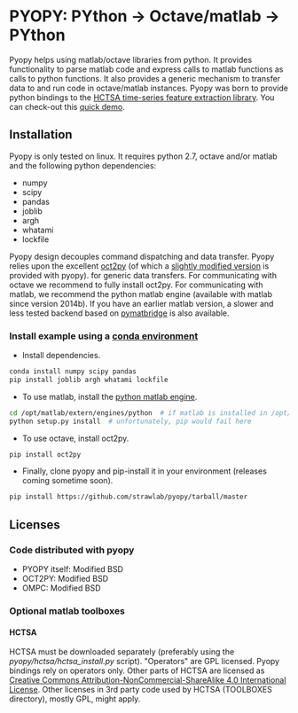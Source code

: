 PYOPY: PYthon -> Octave/matlab -> PYthon
========================================

Pyopy helps using matlab/octave libraries from python.
It provides functionality to parse matlab code and express calls to matlab functions
as calls to python functions. It also provides a generic mechanism to transfer data to
and run code in octave/matlab instances. Pyopy was born to provide python bindings to the 
[HCTSA time-series feature extraction library](http://www.comp-engine.org/timeseries/).
You can check-out this [quick demo](https://asciinema.org/a/18771).


Installation
------------

Pyopy is only tested on linux. It requires python 2.7, octave and/or matlab and the following python dependencies:
 
 - numpy
 - scipy
 - pandas
 - joblib
 - argh
 - whatami
 - lockfile
 
Pyopy design decouples command dispatching and data transfer.
Pyopy relies upon the excellent [oct2py](http://blink1073.github.io/oct2py/)
(of which a [slightly modified version](https://github.com/sdvillal/oct2py) is provided with pyopy).
for generic data transfers. For communicating with octave we recommend to fully install oct2py.
For communicating with matlab, we recommend the python matlab engine (available with matlab since
version 2014b). If you have an earlier matlab version, a slower and less tested backend
based on [pymatbridge](https://github.com/arokem/python-matlab-bridge) is also available.

### Install example using a [conda environment](http://conda.io/)

 - Install dependencies.
```sh
conda install numpy scipy pandas
pip install joblib argh whatami lockfile
```

 - To use matlab, install the [python matlab engine](http://www.mathworks.com/help/matlab/matlab_external/install-the-matlab-engine-for-python.html). 

```sh
cd /opt/matlab/extern/engines/python  # if matlab is installed in /opt/matlab
python setup.py install  # unfortunately, pip would fail here
```

 - To use octave, install oct2py.

```sh
pip install oct2py
```

 - Finally, clone pyopy and pip-install it in your environment (releases coming sometime soon).

```sh
pip install https://github.com/strawlab/pyopy/tarball/master
```

Licenses
--------

### Code distributed with pyopy

 - PYOPY itself: Modified BSD
 - OCT2PY: Modified BSD
 - OMPC: Modified BSD
 
### Optional matlab toolboxes

#### HCTSA

HCTSA must be downloaded separately (preferably using the *pyopy/hctsa/hctsa_install.py* script).
"Operators" are GPL licensed. Pyopy bindings rely on operators only.
Other parts of HCTSA are licensed as [Creative Commons Attribution-NonCommercial-ShareAlike 4.0 International License](https://creativecommons.org/licenses/by-nc-sa/4.0/). 
Other licenses in 3rd party code used by HCTSA (TOOLBOXES directory), mostly GPL, might apply. 
